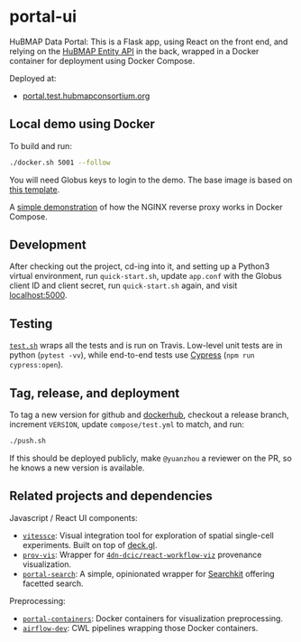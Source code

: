 # portal-ui
HuBMAP Data Portal:
This is a Flask app, using React on the front end,
and relying on the [HuBMAP Entity API](https://github.com/hubmapconsortium/entity-api) in the back,
wrapped in a Docker container for deployment using Docker Compose.

Deployed at:
- [portal.test.hubmapconsortium.org](https://portal.test.hubmapconsortium.org/)

## Local demo using Docker
To build and run:
```sh
./docker.sh 5001 --follow
```
You will need Globus keys to login to the demo. The base image is based on [this template](https://github.com/tiangolo/uwsgi-nginx-flask-docker#quick-start-for-bigger-projects-structured-as-a-python-package).

A [simple demonstration](compose/) of how the NGINX reverse proxy works in Docker Compose.

## Development
After checking out the project, cd-ing into it, and setting up a Python3 virtual environment,
run `quick-start.sh`,
update `app.conf` with the Globus client ID and client secret,
run `quick-start.sh` again,
and visit [localhost:5000](http://localhost:5000).

## Testing
[`test.sh`](test.sh) wraps all the tests and is run on Travis.
Low-level unit tests are in python (`pytest -vv`),
while end-to-end tests use [Cypress](https://docs.cypress.io/guides/overview/why-cypress.html) (`npm run cypress:open`).

## Tag, release, and deployment
To tag a new version for github and
[dockerhub](https://hub.docker.com/repository/docker/hubmap/portal-ui),
checkout a release branch, increment `VERSION`,
update `compose/test.yml` to match, and run:
```sh
./push.sh
```

If this should be deployed publicly, make `@yuanzhou` a reviewer on the PR,
so he knows a new version is available.


## Related projects and dependencies

Javascript / React UI components:
- [`vitessce`](https://github.com/hubmapconsortium/vitessce): Visual integration tool for exploration of spatial single-cell experiments. Built on top of [deck.gl](https://deck.gl/).
- [`prov-vis`](https://github.com/hubmapconsortium/prov-vis): Wrapper for [`4dn-dcic/react-workflow-viz`](https://github.com/4dn-dcic/react-workflow-viz) provenance visualization.
- [`portal-search`](https://github.com/hubmapconsortium/portal-search/): A simple, opinionated wrapper for [Searchkit](http://www.searchkit.co/) offering facetted search.

Preprocessing:
- [`portal-containers`](https://github.com/hubmapconsortium/portal-containers): Docker containers for visualization preprocessing.
- [`airflow-dev`](https://github.com/hubmapconsortium/airflow-dev): CWL pipelines wrapping those Docker containers.
